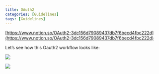 ```yaml
---
title: OAuth2
categories: [Guidelines]
tags: [Guidelines]
---
```


[https://www.notion.so/OAuth2-3dc156d79089437db7f6becd4fbc222d](https://www.notion.so/OAuth2-3dc156d79089437db7f6becd4fbc222d)


Let’s see how this Oauth2 workflow looks like:


![](https://prod-files-secure.s3.us-west-2.amazonaws.com/9960fb2a-b75e-4bea-a8f9-b00925db1215/3bce41e0-99e8-4ebd-9701-e2bc9cbb79a2/Untitled.png?X-Amz-Algorithm=AWS4-HMAC-SHA256&X-Amz-Content-Sha256=UNSIGNED-PAYLOAD&X-Amz-Credential=AKIAT73L2G45HZZMZUHI%2F20240406%2Fus-west-2%2Fs3%2Faws4_request&X-Amz-Date=20240406T201711Z&X-Amz-Expires=3600&X-Amz-Signature=fb8477002e7e8cc4fbb5ea8924df53f5ec09bc2e7b34a5b9308502a39a74121e&X-Amz-SignedHeaders=host&x-id=GetObject)


![](https://prod-files-secure.s3.us-west-2.amazonaws.com/9960fb2a-b75e-4bea-a8f9-b00925db1215/27d32b66-de43-41de-80f7-7edb81d1190f/Untitled.png?X-Amz-Algorithm=AWS4-HMAC-SHA256&X-Amz-Content-Sha256=UNSIGNED-PAYLOAD&X-Amz-Credential=AKIAT73L2G45HZZMZUHI%2F20240406%2Fus-west-2%2Fs3%2Faws4_request&X-Amz-Date=20240406T201711Z&X-Amz-Expires=3600&X-Amz-Signature=7449e3142c300f006ee435b67eeaea68b070db2a0317a040a29e383510f8a63f&X-Amz-SignedHeaders=host&x-id=GetObject)

